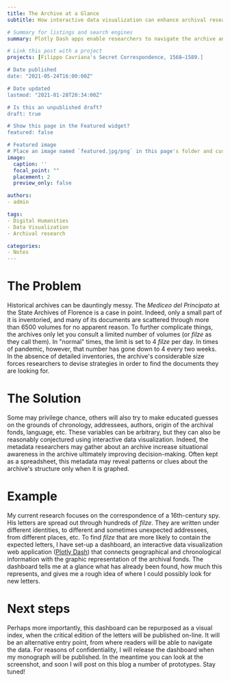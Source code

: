 ```yaml
---
title: The Archive at a Glance
subtitle: How interactive data visualization can enhance archival research

# Summary for listings and search engines
summary: Plotly Dash apps enable researchers to navigate the archive and make better decisions.

# Link this post with a project
projects: [Filippo Cavriana's Secret Correspondence, 1568—1589.]

# Date published
date: "2021-05-24T16:00:00Z"

# Date updated
lastmod: "2021-01-28T20:34:00Z"

# Is this an unpublished draft?
draft: true

# Show this page in the Featured widget?
featured: false

# Featured image
# Place an image named `featured.jpg/png` in this page's folder and customize its options here.
image:
  caption: ''
  focal_point: ""
  placement: 2
  preview_only: false

authors:
- admin

tags:
- Digital Humanities
- Data Visualization
- Archival research

categories:
- Notes
---
```


# The Problem 
Historical archives can be dauntingly messy. The *Mediceo del Principato* at the State Archives of Florence is a case in point. Indeed, only a small part of it is inventoried, and many of its documents are scattered through more than 6500 volumes for no apparent reason. To further complicate things, the archives only let you consult a limited number of volumes (or *filze* as they call them). In "normal" times, the limit is set to 4 *filze* per day. In times of pandemic, however, that number has gone down to 4 every two weeks. In the absence of detailed inventories, the archive's considerable size forces researchers to devise strategies in order to find the documents they are looking for.

# The Solution
Some may privilege chance, others will also try to make educated guesses on the grounds of chronology, addressees, authors, origin of the archival fonds, language, etc. These variables can be arbitrary, but they can also be reasonably conjectured using interactive data visualization. Indeed, the metadata researchers may gather about an archive increase situational awareness in the archive ultimately improving decision-making. Often kept as a spreadsheet, this metadata may reveal patterns or clues about the archive's structure only when it is graphed.

# Example
My current research focuses on the correspondence of a 16th-century spy. His letters are spread out through hundreds of *filze*. They are written under different identities, to different and sometimes unexpected addressees, from different places, etc. To find *filze* that are more likely to contain the expected letters, I have set-up a dashboard, an interactive data visualization web application ([Plotly Dash](https://plotly.com/dash/)) that connects geographical and chronological information with the graphic representation of the archival fonds. The dashboard tells me at a glance what has already been found, how much this represents, and gives me a rough idea of where I could possibly look for new letters.

# Next steps
Perhaps more importantly, this dashboard can be repurposed as a visual index, when the critical edition of the letters will be published on-line. It will be an alternative entry point, from where readers will be able to navigate the data. For reasons of confidentiality, I will release the dashboard when my monograph will be published. In the meantime you can look at the screenshot, and soon I will post on this blog a number of prototypes. Stay tuned!